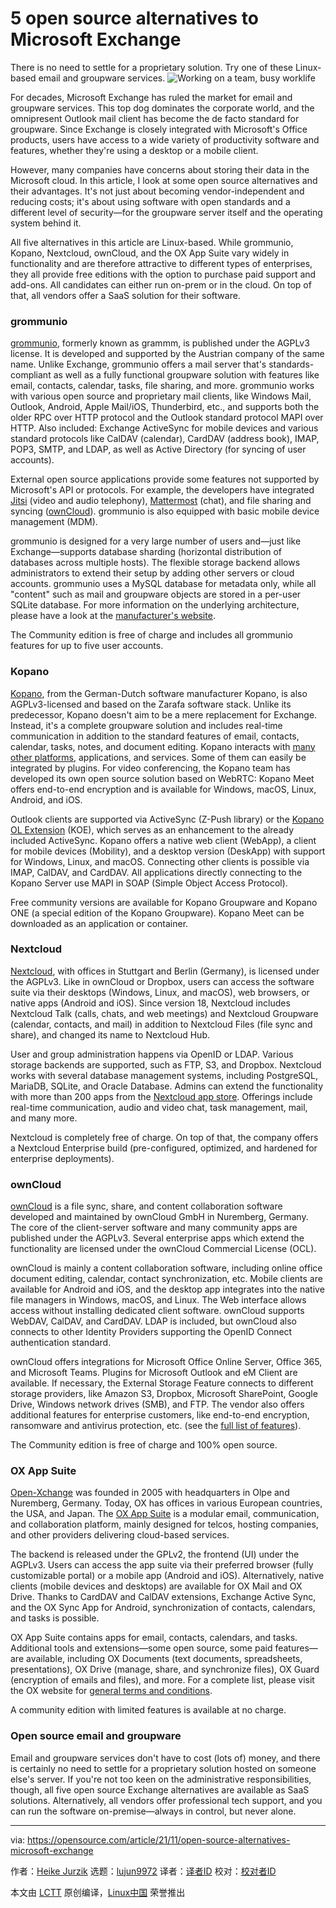 [#]: subject: "5 open source alternatives to Microsoft Exchange"
[#]: via: "https://opensource.com/article/21/11/open-source-alternatives-microsoft-exchange"
[#]: author: "Heike Jurzik https://opensource.com/users/hej"
[#]: collector: "lujun9972"
[#]: translator: " "
[#]: reviewer: " "
[#]: publisher: " "
[#]: url: " "

5 open source alternatives to Microsoft Exchange
======
There is no need to settle for a proprietary solution. Try one of these
Linux-based email and groupware services.
![Working on a team, busy worklife][1]

For decades, Microsoft Exchange has ruled the market for email and groupware services. This top dog dominates the corporate world, and the omnipresent Outlook mail client has become the de facto standard for groupware. Since Exchange is closely integrated with Microsoft's Office products, users have access to a wide variety of productivity software and features, whether they're using a desktop or a mobile client.

However, many companies have concerns about storing their data in the Microsoft cloud. In this article, I look at some open source alternatives and their advantages. It's not just about becoming vendor-independent and reducing costs; it's about using software with open standards and a different level of security—for the groupware server itself and the operating system behind it.

All five alternatives in this article are Linux-based. While grommunio, Kopano, Nextcloud, ownCloud, and the OX App Suite vary widely in functionality and are therefore attractive to different types of enterprises, they all provide free editions with the option to purchase paid support and add-ons. All candidates can either run on-prem or in the cloud. On top of that, all vendors offer a SaaS solution for their software.

### grommunio

[grommunio][2], formerly known as grammm, is published under the AGPLv3 license. It is developed and supported by the Austrian company of the same name. Unlike Exchange, grommunio offers a mail server that's standards-compliant as well as a fully functional groupware solution with features like email, contacts, calendar, tasks, file sharing, and more. grommunio works with various open source and proprietary mail clients, like Windows Mail, Outlook, Android, Apple Mail/iOS, Thunderbird, etc., and supports both the older RPC over HTTP protocol and the Outlook standard protocol MAPI over HTTP. Also included: Exchange ActiveSync for mobile devices and various standard protocols like CalDAV (calendar), CardDAV (address book), IMAP, POP3, SMTP, and LDAP, as well as Active Directory (for syncing of user accounts).

External open source applications provide some features not supported by Microsoft's API or protocols. For example, the developers have integrated [Jitsi][3] (video and audio telephony), [Mattermost][4] (chat), and file sharing and syncing ([ownCloud][5]). grommunio is also equipped with basic mobile device management (MDM).

grommunio is designed for a very large number of users and—just like Exchange—supports database sharding (horizontal distribution of databases across multiple hosts). The flexible storage backend allows administrators to extend their setup by adding other servers or cloud accounts. grommunio uses a MySQL database for metadata only, while all "content" such as mail and groupware objects are stored in a per-user SQLite database. For more information on the underlying architecture, please have a look at the [manufacturer's website][6].

The Community edition is free of charge and includes all grommunio features for up to five user accounts. 

### Kopano

[Kopano][7], from the German-Dutch software manufacturer Kopano, is also AGPLv3-licensed and based on the Zarafa software stack. Unlike its predecessor, Kopano doesn't aim to be a mere replacement for Exchange. Instead, it's a complete groupware solution and includes real-time communication in addition to the standard features of email, contacts, calendar, tasks, notes, and document editing. Kopano interacts with [many other platforms][8], applications, and services. Some of them can easily be integrated by plugins. For video conferencing, the Kopano team has developed its own open source solution based on WebRTC: Kopano Meet offers end-to-end encryption and is available for Windows, macOS, Linux, Android, and iOS.

Outlook clients are supported via ActiveSync (Z-Push library) or the [Kopano OL Extension][9] (KOE), which serves as an enhancement to the already included ActiveSync. Kopano offers a native web client (WebApp), a client for mobile devices (Mobility), and a desktop version (DeskApp) with support for Windows, Linux, and macOS. Connecting other clients is possible via IMAP, CalDAV, and CardDAV. All applications directly connecting to the Kopano Server use MAPI in SOAP (Simple Object Access Protocol).

Free community versions are available for Kopano Groupware and Kopano ONE (a special edition of the Kopano Groupware). Kopano Meet can be downloaded as an application or container.

### Nextcloud

[Nextcloud][10], with offices in Stuttgart and Berlin (Germany), is licensed under the AGPLv3. Like in ownCloud or Dropbox, users can access the software suite via their desktops (Windows, Linux, and macOS), web browsers, or native apps (Android and iOS). Since version 18, Nextcloud includes Nextcloud Talk (calls, chats, and web meetings) and Nextcloud Groupware (calendar, contacts, and mail) in addition to Nextcloud Files (file sync and share), and changed its name to Nextcloud Hub.

User and group administration happens via OpenID or LDAP. Various storage backends are supported, such as FTP, S3, and Dropbox. Nextcloud works with several database management systems, including PostgreSQL, MariaDB, SQLite, and Oracle Database. Admins can extend the functionality with more than 200 apps from the [Nextcloud app store][11]. Offerings include real-time communication, audio and video chat, task management, mail, and many more.

Nextcloud is completely free of charge. On top of that, the company offers a Nextcloud Enterprise build (pre-configured, optimized, and hardened for enterprise deployments). 

### ownCloud

[ownCloud][12] is a file sync, share, and content collaboration software developed and maintained by ownCloud GmbH in Nuremberg, Germany. The core of the client-server software and many community apps are published under the AGPLv3. Several enterprise apps which extend the functionality are licensed under the ownCloud Commercial License (OCL).

ownCloud is mainly a content collaboration software, including online office document editing, calendar, contact synchronization, etc. Mobile clients are available for Android and iOS, and the desktop app integrates into the native file managers in Windows, macOS, and Linux. The Web interface allows access without installing dedicated client software. ownCloud supports WebDAV, CalDAV, and CardDAV. LDAP is included, but ownCloud also connects to other Identity Providers supporting the OpenID Connect authentication standard.

ownCloud offers integrations for Microsoft Office Online Server, Office 365, and Microsoft Teams. Plugins for Microsoft Outlook and eM Client are available. If necessary, the External Storage Feature connects to different storage providers, like Amazon S3, Dropbox, Microsoft SharePoint, Google Drive, Windows network drives (SMB), and FTP. The vendor also offers additional features for enterprise customers, like end-to-end encryption, ransomware and antivirus protection, etc. (see the [full list of features][13]).

The Community edition is free of charge and 100% open source.  

### OX App Suite

[Open-Xchange][14] was founded in 2005 with headquarters in Olpe and Nuremberg, Germany. Today, OX has offices in various European countries, the USA, and Japan. The [OX App Suite][15] is a modular email, communication, and collaboration platform, mainly designed for telcos, hosting companies, and other providers delivering cloud-based services.

The backend is released under the GPLv2, the frontend (UI) under the AGPLv3. Users can access the app suite via their preferred browser (fully customizable portal) or a mobile app (Android and iOS). Alternatively, native clients (mobile devices and desktops) are available for OX Mail and OX Drive. Thanks to CardDAV and CalDAV extensions, Exchange Active Sync, and the OX Sync App for Android, synchronization of contacts, calendars, and tasks is possible.

OX App Suite contains apps for email, contacts, calendars, and tasks. Additional tools and extensions—some open source, some paid features—are available, including OX Documents (text documents, spreadsheets, presentations), OX Drive (manage, share, and synchronize files), OX Guard (encryption of emails and files), and more. For a complete list, please visit the OX website for [general terms and conditions][16].

A community edition with limited features is available at no charge.  

### Open source email and groupware

Email and groupware services don't have to cost (lots of) money, and there is certainly no need to settle for a proprietary solution hosted on someone else's server. If you're not too keen on the administrative responsibilities, though, all five open source Exchange alternatives are available as SaaS solutions. Alternatively, all vendors offer professional tech support, and you can run the software on-premise—always in control, but never alone.

--------------------------------------------------------------------------------

via: https://opensource.com/article/21/11/open-source-alternatives-microsoft-exchange

作者：[Heike Jurzik][a]
选题：[lujun9972][b]
译者：[译者ID](https://github.com/译者ID)
校对：[校对者ID](https://github.com/校对者ID)

本文由 [LCTT](https://github.com/LCTT/TranslateProject) 原创编译，[Linux中国](https://linux.cn/) 荣誉推出

[a]: https://opensource.com/users/hej
[b]: https://github.com/lujun9972
[1]: https://opensource.com/sites/default/files/styles/image-full-size/public/lead-images/team_dev_email_chat_video_work_wfm_desk_520.png?itok=6YtME4Hj (Working on a team, busy worklife)
[2]: https://grommunio.com/
[3]: https://opensource.com/article/20/5/open-source-video-conferencing
[4]: https://opensource.com/article/20/7/mattermost
[5]: https://opensource.com/article/21/7/owncloud-windows-files
[6]: https://grommunio.com/features/architecture/
[7]: https://kopano.com/
[8]: https://kopano.com/products/interoperability/
[9]: https://kb.kopano.io/display/WIKI/Setting+up+the+Kopano+OL+Extension
[10]: https://nextcloud.com/
[11]: https://apps.nextcloud.com/
[12]: https://owncloud.com/
[13]: https://owncloud.com/features/
[14]: https://www.open-xchange.com/
[15]: https://www.open-xchange.com/products/ox-app-suite/
[16]: https://www.open-xchange.com/terms-and-conditions/
